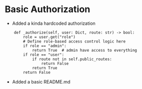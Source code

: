 # Basic Authorization

- Added a kinda hardcoded authorization
```
    def _authorize(self, user: Dict, route: str) -> bool:
        role = user.get("role")
        # Define role-based access control logic here
        if role == "admin":
            return True  # admin have access to everything
        if role == "user":
            if route not in self.public_routes:
                return False
            return True
        return False
```

- Added a basic README.md
